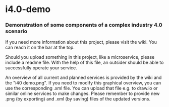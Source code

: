# i4.0-demo

### Demonstration of some components of a complex industry 4.0 scenario

If you need more information about this project, please visit the wiki. You can reach it on the bar at the top.

Should you upload something in this project, like a microservice, please include a readme file. With the help of this file, an outsider should be able to successfully operate your service.

An overview of all current and planned services is provided by the wiki and the "i40 demo.png". If you need to modify this graphical overview, you can use the corresponding .xml file. You can upload that file e.g. to draw.io or similar online services to make changes. Please remember to provide new .png (by exporting) and .xml (by saving) files of the updated versions.  
